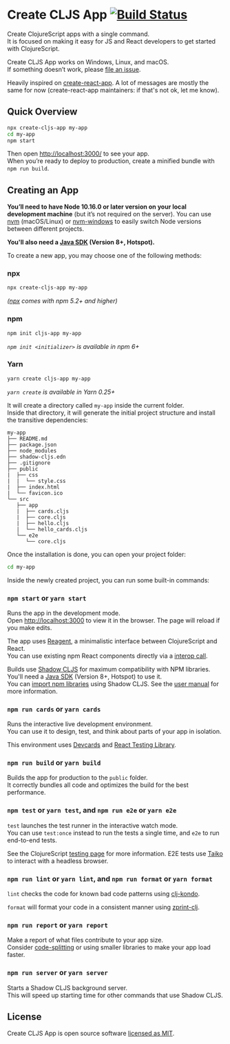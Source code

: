 # Create CLJS App [![Build Status](https://github.com/filipesilva/create-cljs-app/workflows/Node%20CI/badge.svg?branch=master)](https://github.com/filipesilva/create-cljs-app/actions)

Create ClojureScript apps with a single command.<br>
It is focused on making it easy for JS and React developers to get started with ClojureScript.

Create CLJS App works on Windows, Linux, and macOS.<br>
If something doesn’t work, please [file an issue](https://github.com/filipesilva/create-cljs-app/issues/new).<br>

Heavily inspired on [create-react-app](https://github.com/facebook/create-react-app). A lot of messages are mostly the same for now (create-react-app maintainers: if that's not ok, let me know).

## Quick Overview

```sh
npx create-cljs-app my-app
cd my-app
npm start
```

Then open [http://localhost:3000/](http://localhost:3000/) to see your app.<br>
When you’re ready to deploy to production, create a minified bundle with `npm run build`.

## Creating an App

**You’ll need to have Node 10.16.0 or later version on your local development machine** (but it’s not required on the server). You can use [nvm](https://github.com/creationix/nvm#installation) (macOS/Linux) or [nvm-windows](https://github.com/coreybutler/nvm-windows#node-version-manager-nvm-for-windows) to easily switch Node versions between different projects.

**You'll also need a [Java SDK](https://adoptopenjdk.net/) (Version 8+, Hotspot).**

To create a new app, you may choose one of the following methods:

### npx

```sh
npx create-cljs-app my-app
```
_([npx](https://medium.com/@maybekatz/introducing-npx-an-npm-package-runner-55f7d4bd282b) comes with npm 5.2+ and higher)_

### npm

```sh
npm init cljs-app my-app
```

_`npm init <initializer>` is available in npm 6+_

### Yarn

```sh
yarn create cljs-app my-app
```

_`yarn create` is available in Yarn 0.25+_

It will create a directory called `my-app` inside the current folder.<br>
Inside that directory, it will generate the initial project structure and install the transitive dependencies:

```
my-app
├── README.md
├── package.json
├── node_modules
├── shadow-cljs.edn
├── .gitignore
├── public
|  ├── css
|  |  └── style.css
|  ├── index.html
|  └── favicon.ico
└── src
   ├── app
   |  ├── cards.cljs
   |  ├── core.cljs
   |  ├── hello.cljs
   |  └── hello_cards.cljs       
   └── e2e
      └── core.cljs
```

Once the installation is done, you can open your project folder:

```sh
cd my-app
```

Inside the newly created project, you can run some built-in commands:

### `npm start` or `yarn start`

Runs the app in the development mode.<br>
Open [http://localhost:3000](http://localhost:3000) to view it in the browser.
The page will reload if you make edits.

The app uses [Reagent](https://reagent-project.github.io), a minimalistic interface between ClojureScript and React.<br>
You can use existing npm React components directly via a [interop call](http://reagent-project.github.io/docs/master/InteropWithReact.html#creating-reagent-components-from-react-components).

Builds use [Shadow CLJS](https://github.com/thheller/shadow-cljs) for maximum compatibility with NPM libraries. You'll need a [Java SDK](https://adoptopenjdk.net/) (Version 8+, Hotspot) to use it. <br>
You can [import npm libraries](https://shadow-cljs.github.io/docs/UsersGuide.html#js-deps) using Shadow CLJS. See the [user manual](https://shadow-cljs.github.io/docs/UsersGuide.html) for more information.

### `npm run cards` or `yarn cards`

Runs the interactive live development environment.<br>
You can use it to design, test, and think about parts of your app in isolation.

This environment uses [Devcards](https://github.com/bhauman/devcards) and [React Testing Library](https://testing-library.com/docs/react-testing-library/intro).

### `npm run build` or `yarn build`

Builds the app for production to the `public` folder.<br>
It correctly bundles all code and optimizes the build for the best performance.

### `npm test` or `yarn test`, and `npm run e2e` or `yarn e2e`

`test` launches the test runner in the interactive watch mode.<br>
You can use `test:once` instead to run the tests a single time, and `e2e` to run end-to-end tests.

See the ClojureScript [testing page](https://clojurescript.org/tools/testing) for more information. E2E tests use [Taiko](https://github.com/getgauge/taiko) to interact with a headless browser.

### `npm run lint` or `yarn lint`, and `npm run format` or `yarn format`

`lint` checks the code for known bad code patterns using [clj-kondo](https://github.com/borkdude/clj-kondo).

`format` will format your code in a consistent manner using [zprint-clj](https://github.com/clj-commons/zprint-clj).

### `npm run report` or `yarn report`

Make a report of what files contribute to your app size.<br>
Consider [code-splitting](https://code.thheller.com/blog/shadow-cljs/2019/03/03/code-splitting-clojurescript.html) or using smaller libraries to make your app load faster.

### `npm run server` or `yarn server`

Starts a Shadow CLJS background server.<br>
This will speed up starting time for other commands that use Shadow CLJS.

## License

Create CLJS App is open source software [licensed as MIT](https://github.com/filipesilva/create-cljs-app/blob/master/LICENSE).
